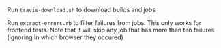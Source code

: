 Run `travis-download.sh` to download builds and jobs

Run `extract-errors.rb` to filter failures from jobs. This only works for frontend tests.
Note that it will skip any job that has more than ten failures (ignoring in which browser they occured)
